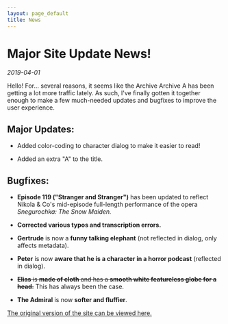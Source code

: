 ```yaml
---
layout: page_default
title: News
---
```


# Major Site Update News!

_2019-04-01_

Hello! For... several reasons, it seems like the Archive Archive A has been getting a lot more traffic lately. As such, I've finally gotten it together enough to make a few much-needed updates and bugfixes to improve the user experience.

## Major Updates:

* Added color-coding to character dialog to make it easier to read!

* Added an extra "A" to the title.

## Bugfixes:

* __Episode 119 ("Stranger and Stranger")__ has been updated to reflect Nikola & Co's mid-episode full-length performance of the opera *Snegurochka: The Snow Maiden.*

* __Corrected various typos and transcription errors.__

* __Gertrude__ is now a __funny talking elephant__ (not reflected in dialog, only affects metadata).

* __Peter__ is now __aware that he is a character in a horror podcast__ (reflected in dialog).

* <del>__Elias__ is __made of cloth__ and has a __smooth white featureless globe for a head__.</del> This has always been the case. 

* __The Admiral__ is now __softer and fluffier__.

<a href="https://snarp.github.io/mag_transcripts_april_2019/">The original version of the site can be viewed here.</a>